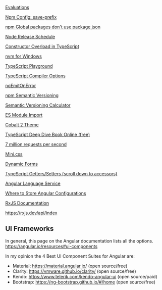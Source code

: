 [Evaluations](http://my.accelebrate.com/evaluations/)

[Npm Config: save-prefix](https://docs.npmjs.com/misc/config#save-prefix)

[npm Global packages don't use package.json](https://github.com/npm/npm/issues/2949)

[Node Release Schedule](https://github.com/nodejs/Release#release-schedule)

[Constructor Overload in TypeScript](https://stackoverflow.com/questions/12702548/constructor-overload-in-typescript)

[nvm for Windows](https://github.com/coreybutler/nvm-windows)

[TypeScript Playground](https://www.typescriptlang.org/play/index.html)

[TypeScript Compiler Options](https://www.typescriptlang.org/docs/handbook/compiler-options.html)

[noEmitOnError](https://github.com/Microsoft/TypeScript/issues/828)

[npm Semantic Versioning](https://bytearcher.com/articles/semver-explained-why-theres-a-caret-in-my-package-json/)

[Semantic Versioning Calculator](https://semver.npmjs.com/)

[ES Module Import](https://developer.mozilla.org/en-US/docs/Web/JavaScript/Reference/Statements/import)

[Cobalt 2 Theme](https://marketplace.visualstudio.com/items?itemName=wesbos.theme-cobalt2) 

[TypeScript Deep Dive Book Online (free)](https://basarat.gitbooks.io/typescript/content/docs/getting-started.html)

[7 million requests per second](https://www.ageofascent.com/2019/02/04/asp-net-core-saturating-10gbe-at-7-million-requests-per-second/)

[Mini.css](https://minicss.org/)

[Dynamic Forms](https://angular.io/guide/dynamic-form)

[TypeScript Getters/Setters (scroll down to accessors)](https://www.typescriptlang.org/docs/handbook/classes.html)

[Angular Language Service](https://github.com/angular/vscode-ng-language-service/issues/311)

[Where to Store Angular Configurations](https://davembush.github.io/where-to-store-angular-configurations/)

[RxJS Documentation](https://rxjs.dev/)

https://rxjs.dev/api/index

## UI Frameworks
In general, this page on the Angular documentation lists all the options.
https://angular.io/resources#ui-components

In my opinion the 4 Best UI Component Suites for Angular are:
- Material: https://material.angular.io/ (open source/free)
- Clarity: https://vmware.github.io/clarity/ (open source/free)
- Kendo: https://www.telerik.com/kendo-angular-ui (open source/paid)
- Bootstrap: https://ng-bootstrap.github.io/#/home (open source/free)